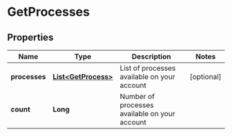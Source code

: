 
# GetProcesses

## Properties
Name | Type | Description | Notes
------------ | ------------- | ------------- | -------------
**processes** | [**List&lt;GetProcess&gt;**](GetProcess.md) | List of processes available on your account |  [optional]
**count** | **Long** | Number of processes available on your account | 



